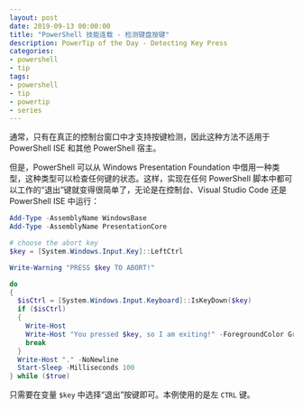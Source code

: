 ```yaml
---
layout: post
date: 2019-09-13 00:00:00
title: "PowerShell 技能连载 - 检测键盘按键"
description: PowerTip of the Day - Detecting Key Press
categories:
- powershell
- tip
tags:
- powershell
- tip
- powertip
- series
---
```

通常，只有在真正的控制台窗口中才支持按键检测，因此这种方法不适用于 PowerShell ISE 和其他 PowerShell 宿主。

但是，PowerShell 可以从 Windows Presentation Foundation 中借用一种类型，这种类型可以检查任何键的状态。这样，实现在任何 PowerShell 脚本中都可以工作的“退出”键就变得很简单了，无论是在控制台、Visual Studio Code 还是 PowerShell ISE 中运行：

```powershell
Add-Type -AssemblyName WindowsBase
Add-Type -AssemblyName PresentationCore

# choose the abort key
$key = [System.Windows.Input.Key]::LeftCtrl

Write-Warning "PRESS $key TO ABORT!"

do
{
  $isCtrl = [System.Windows.Input.Keyboard]::IsKeyDown($key)
  if ($isCtrl)
  {
    Write-Host
    Write-Host "You pressed $key, so I am exiting!" -ForegroundColor Green
    break
  }
  Write-Host "." -NoNewline
  Start-Sleep -Milliseconds 100
} while ($true)
```

只需要在变量 `$key` 中选择“退出”按键即可。本例使用的是左 `CTRL` 键。

<!--本文国际来源：[Detecting Key Press](https://community.idera.com/database-tools/powershell/powertips/b/tips/posts/detecting-key-press-1)-->

